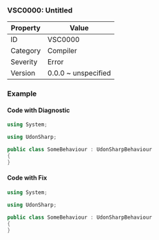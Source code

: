 ### VSC0000: Untitled

| Property | Value               |
| -------- | ------------------- |
| ID       | VSC0000             |
| Category | Compiler            |
| Severity | Error               |
| Version  | 0.0.0 ~ unspecified |

### Example

#### Code with Diagnostic

```csharp
using System;

using UdonSharp;

public class SomeBehaviour : UdonSharpBehaviour
{
}
```

#### Code with Fix

```csharp
using System;

using UdonSharp;

public class SomeBehaviour : UdonSharpBehaviour
{
}
```
